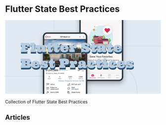 # Flutter State Best Practices

![Flutter State Best Practices](./media/flutter-state-bestpractices.png)

Collection of Flutter State Best Practices

## Articles
